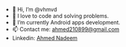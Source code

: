 - 👋 Hi, I’m @vhmvd
- 👀 I love to code and solving problems.
- 🌱 I’m currently Android apps development.
- 📫 Contact me: ahmed210899@gmail.com
- Linkedin: [Ahmed Nadeem](https://www.linkedin.com/in/vhmn/)

<!---
vhmvd/vhmvd is a ✨ special ✨ repository because its `README.md` (this file) appears on your GitHub profile.
You can click the Preview link to take a look at your changes.
--->
